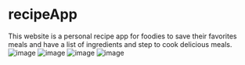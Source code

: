 # recipeApp
This website is a personal recipe app for foodies to save their favorites meals and have a list of ingredients and step to cook delicious meals.
![image](https://user-images.githubusercontent.com/63126537/128070395-f058bae1-d617-4f61-8f7a-100b331ec969.png)
![image](https://user-images.githubusercontent.com/63126537/128070425-10c3b55b-847f-49eb-acda-21ad33bb2bc1.png)
![image](https://user-images.githubusercontent.com/63126537/128070486-d1e470c6-d093-422f-8812-c2b3f3be7c63.png)
![image](https://user-images.githubusercontent.com/63126537/128070591-ecf61887-36da-49ec-a38e-20dc54914816.png)
